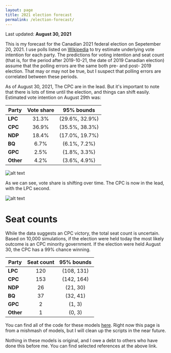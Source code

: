 ```yaml
---
layout: page
title: 2021 election forecast
permalink: /election-forecast/
---
```


Last updated: __August 30, 2021__

This is my forecast for the Canadian 2021 federal election on Sepetember 20, 2021. I use polls listed on [Wikipedia](https://en.wikipedia.org/wiki/Opinion_polling_for_the_2021_Canadian_federal_election) to try estimate underlying vote intention for each party. The predictions for voting intention and seat count (that is, for the period after 2019-10-21, the date of 2019 Canadian election) assume that the polling errors are the same both pre- and post- 2019 election. That may or may not be true, but I suspect that polling errors are correlated between these periods.

As of August 30, 2021, The CPC are in the lead. But it's important to note that there is lots of time until the election, and things can shift easily. Estimated vote intention on August 29th was:

|**Party**    | **Vote share**  | **95% bounds**     |
|-------------|:---------------:|:------------------:|
|**LPC**      | 31.3%           | (29.6%, 32.9%)     |
|**CPC**      | 36.9%           | (35.5%, 38.3%)     |
|**NDP**      | 18.4%           | (17.0%, 19.7%)     |
|**BQ**       | 6.7%            | (6.1%, 7.2%)       |
|**GPC**      | 2.5%            | (1.8%, 3.3%)       |
|**Other**    | 4.2%            | (3.6%, 4.9%)       |

![alt text](https://github.com/sjwild/Canandian_Election_2021/raw/main/can_vote_intention_on_election_date.png "Density plot of estimated vote share per party.")

As we can see, vote share is shifting over time. The CPC is now in the lead, with the LPC second.

![alt text](https://github.com/sjwild/Canandian_Election_2021/raw/main/can_vote_intention_2019_2021.png "Vote share of Canadian parties from 2019 to 2021.")

# Seat counts

While the data suggests an CPC victory, the total seat count is uncertain. Based on 10,000 simulations, if the election were held today the most likely outcome is an CPC minority government. If the election were held August 30, the CPC has a 99% chance winning.

|**Party**    | **Seat count**  | **95% bounds**     |
|-------------|:---------------:|:------------------:|
|**LPC**      | 120             | (108, 131)         |
|**CPC**      | 153             | (142, 164)         |
|**NDP**      | 26              | (21, 30)           |
|**BQ**       | 37              | (32, 41)           |
|**GPC**      | 2               | (1, 3)             |
|**Other**    | 1               | (0, 3)             |


You can find all of the code for these models [here](https://github.com/sjwild/Canandian_Election_2021/raw/main/can_vote_intention_on_election_date.png). Right now this page is from a mishmash of models, but I will clean up the scripts in the near future. 

Nothing in these models is original, and I owe a debt to others who have done this before me. You can find selected references at the above link.
